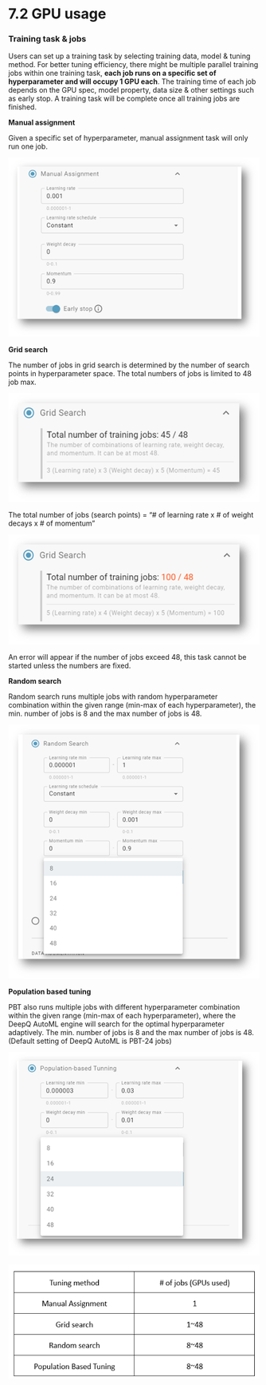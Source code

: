 # 7.2 GPU usage

### **Training task & jobs**

Users can set up a training task by selecting training data, model & tuning method. For better tuning efficiency, there might be multiple parallel training jobs within one training task, **each job runs on a specific set of hyperparameter and will occupy 1 GPU each**. The training time of each job depends on the GPU spec, model property, data size & other settings such as early stop. A training task will be complete once all training jobs are finished.

**Manual assignment**

Given a specific set of hyperparameter, manual assignment task will only run one job.

![](<../.gitbook/assets/image (10).png>)

**Grid search**

The number of jobs in grid search is determined by the number of search points in hyperparameter space. The total numbers of jobs is limited to 48 job max.

![](<../.gitbook/assets/image (204).png>)

The total number of jobs (search points) = “# of learning rate x # of weight decays x # of momentum”

![](<../.gitbook/assets/image (181).png>)

An error will appear if the number of jobs exceed 48, this task cannot be started unless the numbers are fixed.

**Random search**

Random search runs multiple jobs with random hyperparameter combination within the given range (min-max of each hyperparameter), the min. number of jobs is 8 and the max number of jobs is 48.

![](<../.gitbook/assets/image (192).png>)

**Population based tuning**

PBT also runs multiple jobs with different hyperparameter combination within the given range (min-max of each hyperparameter), where the DeepQ AutoML engine will search for the optimal hyperparameter adaptively. The min. number of jobs is 8 and the max number of jobs is 48. (Default setting of DeepQ AutoML is PBT-24 jobs)

![](<../.gitbook/assets/image (167).png>)

![Tuning methods and jobs/GPUs](<../.gitbook/assets/image (152).png>)
